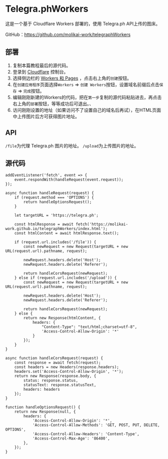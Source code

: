 # Telegra.phWorkers

这是一个基于 Cloudflare Workers 部署的，使用 Telegra.ph API上传的图床。

GitHub：https://github.com/molikai-work/telegraphWorkers

## 部署
1. 复制本篇教程最后的源代码。
2. 登录到 [Cloudflare](https://dash.cloudflare.com/) 控制台。
3. 选择侧边栏的 [Workers 和 Pages](https://dash.cloudflare.com/?to=/:account/workers-and-pages) ，点击右上角的`创建`按钮。
4. 在`创建应用程序`页面选择`Workers` => `创建 Workers`按钮，设置域名前缀后点击`保存` => `完成`按钮。
5. 编辑刚刚新建的Workers的代码，把在`第一步`复制的源代码粘贴进去，再点击右上角的`部署`按钮，等等成功后可退出。、
6. 访问刚刚设置的地址（如果访问不了设置自己的域名后再试），在HTML页面中上传图片后方可获得图片地址。

## API
`/file`为代理 Telegra.ph 图片的地址。
`/upload`为上传图片的地址。

## 源代码
```
addEventListener('fetch', event => {
    event.respondWith(handleRequest(event.request));
});

async function handleRequest(request) {
    if (request.method === 'OPTIONS') {
        return handleOptionsRequest();
    }

    let targetURL = 'https://telegra.ph';

    const htmlResponse = await fetch('https://molikai-work.github.io/telegraphWorkers/index.html');
    const htmlContent = await htmlResponse.text();

    if (request.url.includes('/file')) {
        const newRequest = new Request(targetURL + new URL(request.url).pathname, request);

        newRequest.headers.delete('Host');
        newRequest.headers.delete('Referer');

        return handleCorsRequest(newRequest);
    } else if (request.url.includes('/upload')) {
        const newRequest = new Request(targetURL + new URL(request.url).pathname, request);

        newRequest.headers.delete('Host');
        newRequest.headers.delete('Referer');

        return handleCorsRequest(newRequest);
    } else {
        return new Response(htmlContent, {
            headers: {
                "Content-Type": "text/html;charset=utf-8",
                'Access-Control-Allow-Origin': '*'
            }
        });
    }
}

async function handleCorsRequest(request) {
    const response = await fetch(request);
    const headers = new Headers(response.headers);
    headers.set('Access-Control-Allow-Origin', '*');
    return new Response(response.body, {
        status: response.status,
        statusText: response.statusText,
        headers: headers
    });
}

function handleOptionsRequest() {
    return new Response(null, {
        headers: {
            'Access-Control-Allow-Origin': '*',
            'Access-Control-Allow-Methods': 'GET, POST, PUT, DELETE, OPTIONS',
            'Access-Control-Allow-Headers': 'Content-Type',
            'Access-Control-Max-Age': '86400',
        },
    });
}
```
